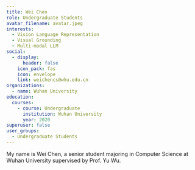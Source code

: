 ```yaml
---
title: Wei Chen
role: Undergraduate Students
avatar_filename: avatar.jpeg
interests:
  - Vision Language Representation
  - Visual Grounding
  - Multi-modal LLM
social:
  - display:
      header: false
    icon_pack: fas
    icon: envelope
    link: weichencs@whu.edu.cn
organizations:
  - name: Wuhan University
education:
  courses:
    - course: Undergraduate
      institution: Wuhan University
      year: 2020
superuser: false
user_groups:
  - Undergraduate Students
---
```

<!--StartFragment-->

My name is Wei Chen, a senior student majoring in Computer Science at Wuhan University supervised by Prof. Yu Wu.

<!--EndFragment-->